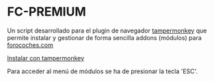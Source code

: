 # FC-PREMIUM

Un script desarrollado para el plugin de navegador [tampermonkey](https://www.tampermonkey.net/) que permite instalar y gestionar de forma sencilla addons (módulos) para [forocoches.com](https://forocoches.com)

[Instalar con tampermonkey](https://raw.githubusercontent.com/Pytness/fc-modules/master/index.user.js)

Para acceder al menú de módulos se ha de presionar la tecla 'ESC'.
